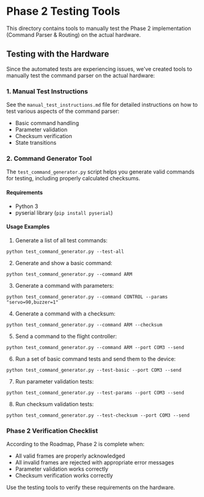 # Phase 2 Testing Tools

This directory contains tools to manually test the Phase 2 implementation (Command Parser & Routing) on the actual hardware.

## Testing with the Hardware

Since the automated tests are experiencing issues, we've created tools to manually test the command parser on the actual hardware:

### 1. Manual Test Instructions

See the `manual_test_instructions.md` file for detailed instructions on how to test various aspects of the command parser:
- Basic command handling
- Parameter validation
- Checksum verification
- State transitions

### 2. Command Generator Tool

The `test_command_generator.py` script helps you generate valid commands for testing, including properly calculated checksums.

#### Requirements
- Python 3
- pyserial library (`pip install pyserial`)

#### Usage Examples

1. Generate a list of all test commands:
```
python test_command_generator.py --test-all
```

2. Generate and show a basic command:
```
python test_command_generator.py --command ARM
```

3. Generate a command with parameters:
```
python test_command_generator.py --command CONTROL --params "servo=90,buzzer=1"
```

4. Generate a command with a checksum:
```
python test_command_generator.py --command ARM --checksum
```

5. Send a command to the flight controller:
```
python test_command_generator.py --command ARM --port COM3 --send
```

6. Run a set of basic command tests and send them to the device:
```
python test_command_generator.py --test-basic --port COM3 --send
```

7. Run parameter validation tests:
```
python test_command_generator.py --test-params --port COM3 --send
```

8. Run checksum validation tests:
```
python test_command_generator.py --test-checksum --port COM3 --send
```

### Phase 2 Verification Checklist

According to the Roadmap, Phase 2 is complete when:
- All valid frames are properly acknowledged
- All invalid frames are rejected with appropriate error messages
- Parameter validation works correctly
- Checksum verification works correctly

Use the testing tools to verify these requirements on the hardware.
